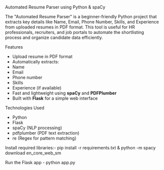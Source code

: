 Automated Resume Parser using Python & spaCy

The "Automated Resume Parser" is a beginner-friendly Python project that extracts key details like Name, Email, Phone Number, Skills, and Experience from uploaded resumes in PDF format. This tool is useful for HR professionals, recruiters, and job portals to automate the shortlisting process and organize candidate data efficiently.

Features

  - Upload resume in PDF format
  - Automatically extracts:
  - Name
  - Email
  - Phone number
  - Skills
  - Experience (if available)
  - Fast and lightweight using **spaCy** and **PDFPlumber**
  - Built with **Flask** for a simple web interface

 Technologies Used

- Python 
- Flask
- spaCy (NLP processing)
- pdfplumber (PDF text extraction)
- re (Regex for pattern matching)

Install required libraries:- pip install -r requirements.txt & python -m spacy download en_core_web_sm

Run the Flask app - python app.py
